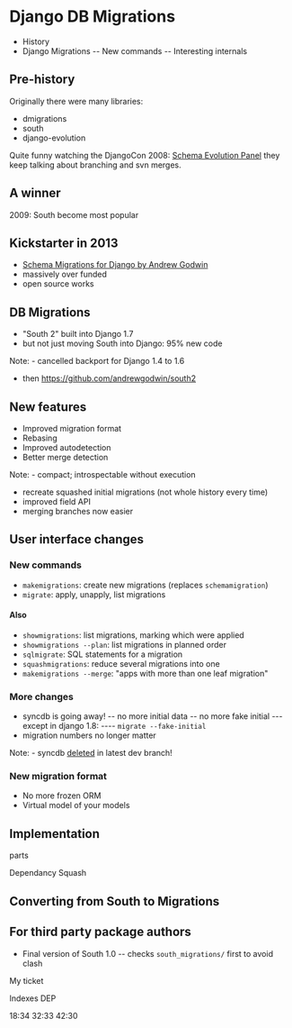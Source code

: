 # Django DB Migrations

- History
- Django Migrations
-- New commands
-- Interesting internals


## Pre-history

Originally there were many libraries:

- dmigrations
- south
- django-evolution

Quite funny watching the DjangoCon 2008: [Schema Evolution Panel](https://www.youtube.com/watch?v=VSq8m00p1FM)
they keep talking about branching and svn merges.


## A winner

2009: South become most popular


## Kickstarter in 2013

- [Schema Migrations for Django by Andrew Godwin](https://www.kickstarter.com/projects/andrewgodwin/schema-migrations-for-django)
- massively over funded
- open source works


## DB Migrations

- "South 2" built into Django 1.7
- but not just moving South into Django: 95% new code

Note: - cancelled backport for Django 1.4 to 1.6
- then https://github.com/andrewgodwin/south2


## New features

- Improved migration format
- Rebasing
- Improved autodetection
- Better merge detection


Note: - compact; introspectable without execution
- recreate squashed initial migrations (not whole history every time)
- improved field API
- merging branches now easier


## User interface changes


### New commands

- `makemigrations`: create new migrations (replaces `schemamigration`)
- `migrate`: apply, unapply, list migrations


#### Also

- `showmigrations`: list migrations, marking which were applied
- `showmigrations --plan`: list migrations in planned order
- `sqlmigrate`: SQL statements for a migration
- `squashmigrations`: reduce several migrations into one
- `makemigrations --merge`: "apps with more than one leaf migration"


### More changes

- syncdb is going away!
-- no more initial data
-- no more fake initial
--- except in django 1.8:
---- `migrate --fake-initial`
- migration numbers no longer matter

Note: - syncdb [deleted](https://github.com/django/django/commit/f6463bb38) in latest dev branch!

### New migration format

- No more frozen ORM
- Virtual model of your models

## Implementation

parts

Dependancy
Squash

## Converting from South to Migrations

## For third party package authors

- Final version of South 1.0
-- checks `south_migrations/` first to avoid clash

My ticket

Indexes DEP

18:34
32:33
42:30
